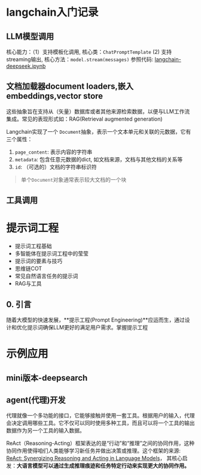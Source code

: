 # langchain入门记录

## LLM模型调用

核心能力：（1）支持模板化调用, 核心类：`ChatPromptTemplate` (2) 支持streaming输出, 核心方法：`model.stream(messages)`
参照代码: [langchain-deepseek.ipynb](langchain-deepseek.ipynb)

## 文档加载器document loaders,嵌入embeddings,vector store

这些抽象旨在支持从（矢量）数据库或者其他来源检索数据，以便与LLM工作流集成。常见的表现形式如：RAG(Retrieval augmented generation)

Langchain实现了一个 `Document`抽象，表示一个文本单元和关联的元数据，它有三个属性：

1. `page_content`: 表示内容的字符串
2. `metadata`: 包含任意元数据的dict, 如文档来源，文档与其他文档的关系等
3. `id`: （可选的）文档的字符串标识符

> 单个`Document`对象通常表示较大文档的一个块

## 工具调用

# 提示词工程

- 提示词工程基础
- 多智能体在提示词工程中的莹莹
- 提示词的要素与技巧
- 思维链COT
- 常见自然语言任务的提示词
- RAG与工具

## 0. 引言

随着大模型的快速发展，**提示工程(Prompt Engineering)**应运而生，通过设计和优化提示词确保LLM更好的满足用户需求。掌握提示工程

# 示例应用

## mini版本-deepsearch



## agent(代理)开发

代理就像一个多功能的接口，它能够接触并使用一套工具。根据用户的输入，代理会决定调用哪些工具。它不仅可以同时使用多种工具，而且可以将一个工具的输出数据作为另一个工具的输入数据。

ReAct（Reasoning-Acting）框架表达的是“行动”和“推理”之间的协同作用，这种协同作用使得咱们人类能够学习新任务并做出决策或推理。这个框架的来源: [ReAct: Synergizing Reasoning and Acting in Language Models](https://arxiv.org/pdf/2210.03629)， 其核心启发：**大语言模型可以通过生成推理痕迹和任务特定行动来实现更大的协同作用。**